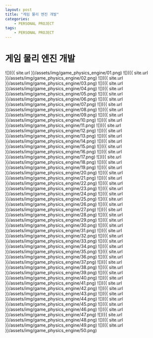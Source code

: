 ```yaml
---
layout: post
title: "게임 물리 엔진 개발"
categories:
    - PERSONAL PROJECT
tags:
    - PERSONAL PROJECT
---
```


# 게임 물리 엔진 개발

![]({{ site.url }}/assets/img/game_physics_engine/01.png)
![]({{ site.url }}/assets/img/game_physics_engine/02.png)
![]({{ site.url }}/assets/img/game_physics_engine/03.png)
![]({{ site.url }}/assets/img/game_physics_engine/04.png)
![]({{ site.url }}/assets/img/game_physics_engine/05.png)
![]({{ site.url }}/assets/img/game_physics_engine/06.png)
![]({{ site.url }}/assets/img/game_physics_engine/07.png)
![]({{ site.url }}/assets/img/game_physics_engine/08.png)
![]({{ site.url }}/assets/img/game_physics_engine/09.png)
![]({{ site.url }}/assets/img/game_physics_engine/10.png)
![]({{ site.url }}/assets/img/game_physics_engine/11.png)
![]({{ site.url }}/assets/img/game_physics_engine/12.png)
![]({{ site.url }}/assets/img/game_physics_engine/13.png)
![]({{ site.url }}/assets/img/game_physics_engine/14.png)
![]({{ site.url }}/assets/img/game_physics_engine/15.png)
![]({{ site.url }}/assets/img/game_physics_engine/16.png)
![]({{ site.url }}/assets/img/game_physics_engine/17.png)
![]({{ site.url }}/assets/img/game_physics_engine/18.png)
![]({{ site.url }}/assets/img/game_physics_engine/19.png)
![]({{ site.url }}/assets/img/game_physics_engine/20.png)
![]({{ site.url }}/assets/img/game_physics_engine/21.png)
![]({{ site.url }}/assets/img/game_physics_engine/22.png)
![]({{ site.url }}/assets/img/game_physics_engine/23.png)
![]({{ site.url }}/assets/img/game_physics_engine/24.png)
![]({{ site.url }}/assets/img/game_physics_engine/25.png)
![]({{ site.url }}/assets/img/game_physics_engine/26.png)
![]({{ site.url }}/assets/img/game_physics_engine/27.png)
![]({{ site.url }}/assets/img/game_physics_engine/28.png)
![]({{ site.url }}/assets/img/game_physics_engine/29.png)
![]({{ site.url }}/assets/img/game_physics_engine/30.png)
![]({{ site.url }}/assets/img/game_physics_engine/31.png)
![]({{ site.url }}/assets/img/game_physics_engine/32.png)
![]({{ site.url }}/assets/img/game_physics_engine/33.png)
![]({{ site.url }}/assets/img/game_physics_engine/34.png)
![]({{ site.url }}/assets/img/game_physics_engine/35.png)
![]({{ site.url }}/assets/img/game_physics_engine/36.png)
![]({{ site.url }}/assets/img/game_physics_engine/37.png)
![]({{ site.url }}/assets/img/game_physics_engine/38.png)
![]({{ site.url }}/assets/img/game_physics_engine/39.png)
![]({{ site.url }}/assets/img/game_physics_engine/40.png)
![]({{ site.url }}/assets/img/game_physics_engine/41.png)
![]({{ site.url }}/assets/img/game_physics_engine/42.png)
![]({{ site.url }}/assets/img/game_physics_engine/43.png)
![]({{ site.url }}/assets/img/game_physics_engine/44.png)
![]({{ site.url }}/assets/img/game_physics_engine/45.png)
![]({{ site.url }}/assets/img/game_physics_engine/46.png)
![]({{ site.url }}/assets/img/game_physics_engine/47.png)
![]({{ site.url }}/assets/img/game_physics_engine/48.png)
![]({{ site.url }}/assets/img/game_physics_engine/49.png)
![]({{ site.url }}/assets/img/game_physics_engine/50.png)